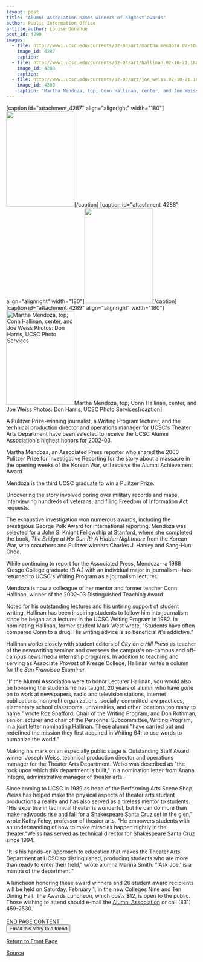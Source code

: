 ```yaml
---
layout: post
title: "Alumni Association names winners of highest awards"
author: Public Information Office
article_author: Louise Donahue
post_id: 4290
images:
  - file: http://www1.ucsc.edu/currents/02-03/art/martha_mendoza.02-10-21.180.jpg
    image_id: 4287
    caption: 
  - file: http://www1.ucsc.edu/currents/02-03/art/hallinan.02-10-21.180.jpg
    image_id: 4288
    caption: 
  - file: http://www1.ucsc.edu/currents/02-03/art/joe_weiss.02-10-21.180.jpg
    image_id: 4289
    caption: "Martha Mendoza, top; Conn Hallinan, center, and Joe Weiss Photos: Don Harris, UCSC Photo Services"
---
```


[caption id="attachment_4287" align="alignright" width="180"]<a href="http://dev-ucsc-news.pantheonsite.io/wp-content/uploads/2002/10/martha_mendoza.02-10-21.180.jpg"><img class="size-full wp-image-4287" src="http://dev-ucsc-news.pantheonsite.io/wp-content/uploads/2002/10/martha_mendoza.02-10-21.180.jpg" alt="" width="180" height="252" /></a>[/caption]
[caption id="attachment_4288" align="alignright" width="180"]<a href="http://dev-ucsc-news.pantheonsite.io/wp-content/uploads/2002/10/hallinan.02-10-21.180.jpg"><img class="size-full wp-image-4288" src="http://dev-ucsc-news.pantheonsite.io/wp-content/uploads/2002/10/hallinan.02-10-21.180.jpg" alt="" width="180" height="252" /></a>[/caption]
[caption id="attachment_4289" align="alignright" width="180"]<a href="http://dev-ucsc-news.pantheonsite.io/wp-content/uploads/2002/10/joe_weiss.02-10-21.180.jpg"><img class="size-full wp-image-4289" src="http://dev-ucsc-news.pantheonsite.io/wp-content/uploads/2002/10/joe_weiss.02-10-21.180.jpg" alt="Martha Mendoza, top; Conn Hallinan, center, and Joe Weiss Photos: Don Harris, UCSC Photo Services" width="180" height="248" /></a>Martha Mendoza, top; Conn Hallinan, center, and Joe Weiss Photos: Don Harris, UCSC Photo Services[/caption]
<p>
  A Pulitzer Prize-winning journalist, a Writing Program lecturer, and the technical production director and operations manager for UCSC's Theater Arts Department have been selected to receive the UCSC Alumni Association's highest honors for 2002-03.<br>
</p>
<p>
  Martha Mendoza, an Associated Press reporter who shared the 2000 Pulitzer Prize for Investigative Reporting for the story about a massacre in the opening weeks of the Korean War, will receive the Alumni Achievement Award.
</p>
<p>
  Mendoza is the third UCSC graduate to win a Pulitzer Prize.
</p>
<p>
  Uncovering the story involved poring over military records and maps, interviewing hundreds of veterans, and filing Freedom of Information Act requests.
</p>
<p>
  The exhaustive investigation won numerous awards, including the prestigious George Polk Award for international reporting. Mendoza was selected for a John S. Knight Fellowship at Stanford, where she completed the book, <i>The Bridge at No Gun Ri: A Hidden Nightmare</i> from the Korean War, with coauthors and Pulitzer winners Charles J. Hanley and Sang-Hun Choe.
</p>
<p>
  While continuing to report for the Associated Press, Mendoza--a 1988 Kresge College graduate (B.A.) with an individual major in journalism--has returned to UCSC's Writing Program as a journalism lecturer.
</p>
<p>
  Mendoza is now a colleague of her mentor and former teacher Conn Hallinan, winner of the 2002-03 Distinguished Teaching Award.
</p>
<p>
  Noted for his outstanding lectures and his untiring support of student writing, Hallinan has been inspiring students to follow him into journalism since he began as a lecturer in the UCSC Writing Program in 1982. In nominating Hallinan, former student Mark West wrote, "Students have often compared Conn to a drug. His writing advice is so beneficial it's addictive."
</p>
<p>
  Hallinan works closely with student editors of <i>City on a Hill Press</i> as teacher of the newswriting seminar and oversees the campus's on-campus and off-campus news media internship programs. In addition to teaching and serving as Associate Provost of Kresge College, Hallinan writes a column for the <i>San Francisco Examiner.</i>
</p>
<p>
  "If the Alumni Association were to honor Lecturer Hallinan, you would also be honoring the students he has taught, 20 years of alumni who have gone on to work at newspapers, radio and television stations, internet publications, nonprofit organizations, socially-committed law practices, elementary school classrooms, universities, and other locations too many to name," wrote Roz Spafford, Chair of the Writing Program; and Don Rothman, senior lecturer and chair of the Personnel Subcommittee, Writing Program, in a joint letter nominating Hallinan. These alumni "have carried out and redefined the mission they first acquired in Writing 64: to use words to humanize the world."
</p>
<p>
  Making his mark on an especially public stage is Outstanding Staff Award winner Joseph Weiss, technical production director and operations manager for the Theater Arts Department. Weiss was described as "the rock upon which this department is built," in a nomination letter from Anana Integre, administrative manager of theater arts.
</p>
<p>
  Since coming to UCSC in 1989 as head of the Performing Arts Scene Shop, Weiss has helped make the physical aspects of theater arts student productions a reality and has also served as a tireless mentor to students. "His expertise in technical theater is wonderful, but he can do more than make redwoods rise and fall for a Shakespeare Santa Cruz set in the glen," wrote Kathy Foley, professor of theater arts. "He empowers students with an understanding of how to make miracles happen nightly in the theater."Weiss has served as technical director for Shakespeare Santa Cruz since 1994.
</p>
<p>
  "It is his hands-on approach to education that makes the Theater Arts Department at UCSC so distinguished, producing students who are more than ready to enter their field," wrote alumna Marina Smith. "'Ask Joe,' is a mantra of the department."
</p>
<p>
  A luncheon honoring these award winners and 26 student award recipients will be held on Saturday, February 1, in the new Colleges Nine and Ten Dining Hall. The Awards Luncheon, which costs $12, is open to the public. Those wishing to attend should e-mail the <a href="mailto:alumni@cats.ucsc.edu">Alumni Association</a> or call (831) 459-2530.<br>
  <br>
  END PAGE CONTENT<br>
  <input name="t1" size="-1" type="hidden"> <input name="SUBMIT" type="submit" value="Email this story to a friend">
</p>
<p>
  <a href="http://currents.ucsc.edu/">Return to Front Page</a>
</p>
<p><a href="http://www1.ucsc.edu/currents/02-03/10-21/alumni.html" title="Permalink to alumni">Source</a></p>
